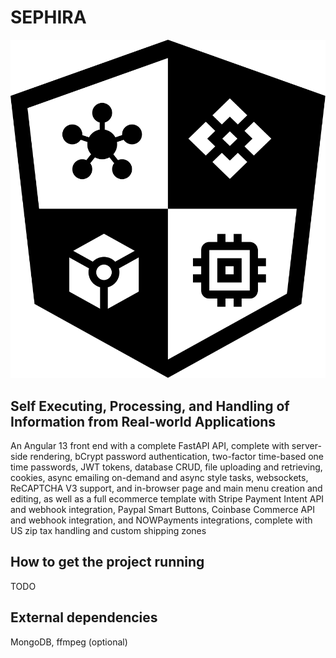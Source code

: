 # SEPHIRA

![SEPHIRA Logo](./SEPHIRA_logo.svg?raw=true)

## Self Executing, Processing, and Handling of Information from Real-world Applications

An Angular 13 front end with a complete FastAPI API, complete with server-side rendering, bCrypt password authentication, two-factor time-based one time passwords, JWT tokens, database CRUD, file uploading and retrieving, cookies, async emailing on-demand and async style tasks, websockets, ReCAPTCHA V3 support, and in-browser page and main menu creation and editing, as well as a full ecommerce template with Stripe Payment Intent API and webhook integration, Paypal Smart Buttons, Coinbase Commerce API and webhook integration, and NOWPayments integrations, complete with US zip tax handling and custom shipping zones

## How to get the project running

TODO

## External dependencies

MongoDB, ffmpeg (optional)
